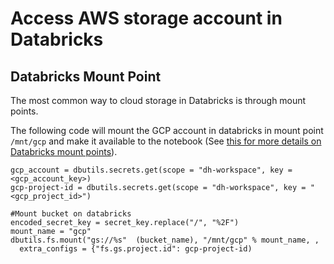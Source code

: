 # Access AWS storage account in Databricks

## Databricks Mount Point

The most common way to cloud storage in Databricks is through mount points. 

The following code will mount the GCP account in databricks in mount point `/mnt/gcp` and make it available to the notebook (See [this for more details on Databricks mount points](https://docs.databricks.com/en/dbfs/mounts.html)).
```
gcp_account = dbutils.secrets.get(scope = "dh-workspace", key = <gcp_account_key>) 
gcp-project-id = dbutils.secrets.get(scope = "dh-workspace", key = "<gcp_project_id>")

#Mount bucket on databricks
encoded_secret_key = secret_key.replace("/", "%2F")
mount_name = "gcp"
dbutils.fs.mount("gs://%s"  (bucket_name), "/mnt/gcp" % mount_name, ,
  extra_configs = {"fs.gs.project.id": gcp-project-id)
```